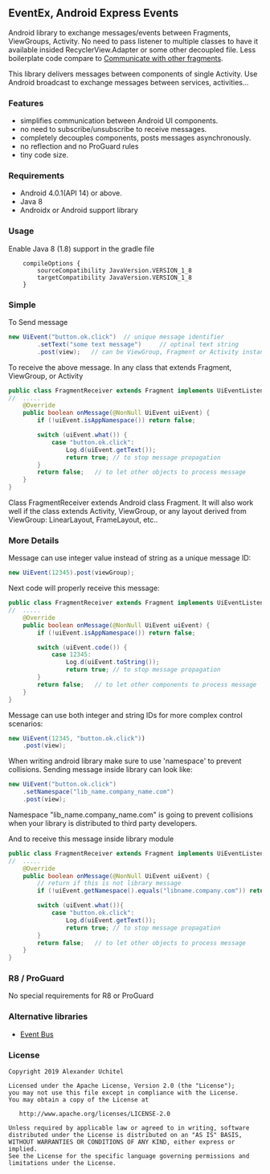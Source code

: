 ##  EventEx, Android Express Events

Android library to exchange messages/events between Fragments, ViewGroups, Activity. No need to pass listener to
multiple classes to have it available insided RecyclerView.Adapter or some other decoupled file. 
Less boilerplate code compare to 
[Communicate with other fragments](https://developer.android.com/training/basics/fragments/communicating.html).

This library delivers messages between components of single Activity.
Use Android broadcast to exchange messages between services, activities...

### Features
- simplifies communication between Android UI components.
- no need to subscribe/unsubscribe to receive messages.
- completely decouples components, posts messages asynchronously.
- no reflection and no ProGuard rules
- tiny code size.

### Requirements
- Android 4.0.1(API 14) or above.
- Java 8
- Androidx or Android support library


### Usage
Enable Java 8 (1.8) support in the gradle file
```
    compileOptions {
        sourceCompatibility JavaVersion.VERSION_1_8
        targetCompatibility JavaVersion.VERSION_1_8
    }
```

### Simple
To Send message
``` java
new UiEvent("button.ok.click")  // unique message identifier
        .setText("some text message")     // optinal text string
        .post(view);   // can be ViewGroup, Fragment or Activity instance.
```

To receive the above message. In any class that extends Fragment, ViewGroup, or Activity
``` java
public class FragmentReceiver extends Fragment implements UiEventListener {
//  .....
    @Override
    public boolean onMessage(@NonNull UiEvent uiEvent) {
        if (!uiEvent.isAppNamespace()) return false;

        switch (uiEvent.what()) {
            case "button.ok.click":
                Log.d(uiEvent.getText());
                return true; // to stop message propagation
        }
        return false;   // to let other objects to process message
    }
}
```
Class FragmentReceiver extends Android class Fragment. It will also
work well if the class extends Activity, ViewGroup, or any layout
derived from ViewGroup: LinearLayout, FrameLayout, etc..

### More Details
Message can use integer value instead of string as a unique message ID:
``` java
new UiEvent(12345).post(viewGroup);
```
Next code will properly receive this message:
``` java
public class FragmentReceiver extends Fragment implements UiEventListener {
//  .....
    @Override
    public boolean onMessage(@NonNull UiEvent uiEvent) {
        if (!uiEvent.isAppNamespace()) return false;

        switch (uiEvent.code()) {
            case 12345:
                Log.d(uiEvent.toString());
                return true; // to stop message propagation
        }
        return false;   // to let other components to process message
    }
}
```

Message can use both integer and string IDs for more complex control scenarios:
``` java
new UiEvent(12345, "button.ok.click"))
    .post(view);
```
When writing android library make sure to use 'namespace' to prevent collisions. Sending message inside library can look like:
``` java
new UiEvent("button.ok.click")
    .setNamespace("lib_name.company_name.com")
    .post(view);
```
Namespace "lib_name.company_name.com" is going to prevent collisions
when your library is distributed to third party developers.

And to receive this message inside library module
``` java
public class FragmentReceiver extends Fragment implements UiEventListener {
//  .....
    @Override
    public boolean onMessage(@NonNull UiEvent uiEvent) {
        // return if this is not library message
        if (!uiEvent.getNamespace().equals("libname.company.com")) return false;

        switch (uiEvent.what()){
            case "button.ok.click":
                Log.d(uiEvent.getText());
                return true; // to stop message propagation
        }
        return false;   // to let other objects to process message
    }
}
```

### R8 / ProGuard
No special requirements for R8 or ProGuard

### Alternative libraries
 - [Event Bus](https://github.com/greenrobot/EventBus)
 
### License

    Copyright 2019 Alexander Uchitel

    Licensed under the Apache License, Version 2.0 (the "License");
    you may not use this file except in compliance with the License.
    You may obtain a copy of the License at

       http://www.apache.org/licenses/LICENSE-2.0

    Unless required by applicable law or agreed to in writing, software
    distributed under the License is distributed on an "AS IS" BASIS,
    WITHOUT WARRANTIES OR CONDITIONS OF ANY KIND, either express or implied.
    See the License for the specific language governing permissions and
    limitations under the License.
